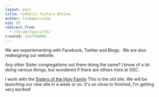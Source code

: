 ```yaml
---
layout: post
title: Catholic Sisters Online.
author: lindamicciche
nid: 55
redirect_from:
  - /forum/topics/55/
created: 1247768805
---
```

<p>We are experiementing with Facebook, Twitter and Blogs. &nbsp;We are also redesigning our website.&nbsp;</p>
<p>Any other Sister congregations out there doing the same?&nbsp;I&nbsp;know of a lot doing various things, but wondered if there are others here at OSC.&nbsp;</p>
<p>I work with the <a href="http://www.holyfamilysisters.org">Sisters of the Holy Family</a>&nbsp;This is the old site. We will be launching our new site in a week or so. It's so close to finished, I'm getting very excited!&nbsp;</p>
